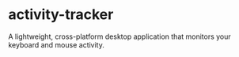 # activity-tracker
A lightweight, cross-platform desktop application that monitors your keyboard and mouse activity.
